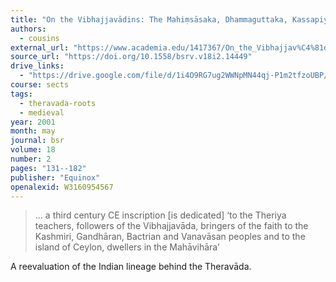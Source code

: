 ```yaml
---
title: "On the Vibhajjavādins: The Mahiṃsāsaka, Dhammaguttaka, Kassapiya and Tambapaṇṇiya branches of the Ancient Theriyas"
authors:
  - cousins
external_url: "https://www.academia.edu/1417367/On_the_Vibhajjav%C4%81dins_The_Mahi%E1%B9%83s%C4%81saka_Dhammaguttaka_Kassapiya_and_Tambapa%E1%B9%87%E1%B9%87iya_branches_of_the_ancient_Theriyas"
source_url: "https://doi.org/10.1558/bsrv.v18i2.14449"
drive_links:
  - "https://drive.google.com/file/d/1i4O9RG7ug2WWNpMN44qj-P1m2tfzoUBP/view?usp=drivesdk"
course: sects
tags:
  - theravada-roots
  - medieval
year: 2001
month: may
journal: bsr
volume: 18
number: 2
pages: "131--182"
publisher: "Equinox"
openalexid: W3160954567
---
```


> … a third century CE inscription [is dedicated] ‘to the Theriya teachers, followers of the Vibhajjavāda, bringers of the faith to the Kashmiri, Gandhāran, Bactrian and Vanavāsan peoples and to the island of Ceylon, dwellers in the Mahāvihāra’

A reevaluation of the Indian lineage behind the Theravāda.
